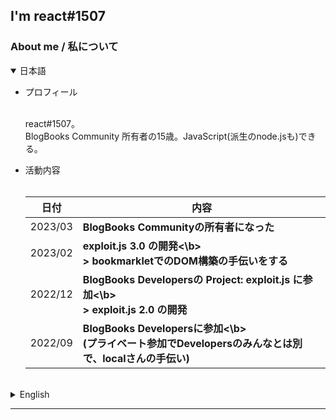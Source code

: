 ## I'm react#1507

### About me / 私について

<!-- CSSくらい使わせてよ -->
<details open>
	<summary>日本語</summary>
	<ul><p>
		<li>プロフィール</li><br>
		<p>react#1507。<br>BlogBooks Community 所有者の15歳。JavaScript(派生のnode.jsも)できる。</p>
		<li>活動内容</li><br>
		<table>
			<thead>
				<tr>
					<th>日付</th><th>内容</th>
				</tr>
			</thead>
			<tbody>
        <tr><td>2023/03</td><td><b>BlogBooks Communityの所有者になった</b></td></tr>
				<tr><td>2023/02</td><td><b>exploit.js 3.0 の開発<\b><br>> bookmarkletでのDOM構築の手伝いをする</td></tr>
				<tr><td>2022/12</td><td><b>BlogBooks Developersの Project: exploit.js に参加<\b><br>> exploit.js 2.0 の開発</td></tr>
				<tr><td>2022/09</td><td><b>BlogBooks Developersに参加<\b><br>(プライベート参加でDevelopersのみんなとは別で、localさんの手伝い)</td></tr>
			</tbody>
		</table>
  </p></ul>
</details>

<br>

<details>
	<summary>English</summary>
	<ul><p>
		<li>Profile</li><br>
		<p>react#1507.<br>I am 15 years old. And... BlogBooks Community owner! JavaScript (and derived node.js) can be wrote.</p>
		<li>My Activities</li><br>
		<table>
			<thead>
				<tr>
					<th>Date</th><th>Content</th>
				</tr>
			</thead>
			<tbody>
        <tr><td>2023/03</td><td><b>Became a BlogBooks Community owner!</b></td></tr>
				<tr><td>2023/02</td><td><b>Developing of exploit.js 3.0<\b></td></tr>
				<tr><td>2022/12</td><td><b>Participated in Project: exploit.js of BlogBooks Developers<\b><br>> Developing of exploit.js 2.0</td></tr>
				<tr><td>2022/09</td><td><b>Participated in BlogBooks Developers<\b><br>(Apart from Developers, I helped "半透明のLocaler#5455" by participating privately.)</td></tr>
			</tbody>
		</table>
  </p></ul>
</details>

---
